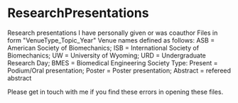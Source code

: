 # ResearchPresentations
Research presentations I have personally given or was coauthor
Files in form "VenueType_Topic_Year" 
Venue names defined as follows:
  ASB = American Society of Biomechanics; ISB = International Society of Biomechanics; 
  UW = University of Wyoming; URD = Undergraduate Research Day; BMES = Biomedical Engineering Society
Type:
  Present = Podium/Oral presentation; Poster = Poster presentation; Abstract = refereed abstract
  
Please get in touch with me if you find these errors in opening these files.

